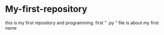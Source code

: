 # My-first-repository
this is my first repository and programming. 
first " .py " file is about my first name
